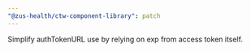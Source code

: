 ```yaml
---
"@zus-health/ctw-component-library": patch
---
```


Simplify authTokenURL use by relying on exp from access token itself.

